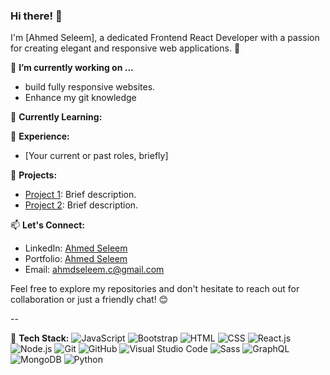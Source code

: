 ### Hi there! 👋

I'm [Ahmed Seleem], a dedicated Frontend React Developer with a passion for creating elegant and responsive web applications. 🚀

🔭 **I’m currently working on ...**
- build fully responsive websites.
- Enhance my git knowledge

🌱 **Currently Learning:**


💼 **Experience:**
- [Your current or past roles, briefly]

🚀 **Projects:**
- [Project 1](https://github.com/yourusername/project-1): Brief description.
- [Project 2](https://github.com/yourusername/project-2): Brief description.

📫 **Let's Connect:**
- LinkedIn: [Ahmed Seleem](https://github.com/Ahmed-Seleem01)
- Portfolio: [Ahmed Seleem](https://www.yourportfolio.com)
- Email: ahmdseleem.c@gmail.com

Feel free to explore my repositories and don't hesitate to reach out for collaboration or just a friendly chat! 😊

--

🔧 **Tech Stack:**
![JavaScript](https://img.shields.io/badge/-JavaScript-F7DF1E?style=flat&logo=javascript&logoColor=black) ![Bootstrap](https://img.shields.io/badge/-Bootstrap-563D7C?style=flat&logo=bootstrap&logoColor=white) ![HTML](https://img.shields.io/badge/-HTML-E34F26?style=flat&logo=html5&logoColor=white) ![CSS](https://img.shields.io/badge/-CSS-1572B6?style=flat&logo=css3&logoColor=white) ![React.js](https://img.shields.io/badge/-React-61DAFB?style=flat&logo=react&logoColor=white) ![Node.js](https://img.shields.io/badge/-Node.js-339933?style=flat&logo=node.js&logoColor=white) ![Git](https://img.shields.io/badge/-Git-F05032?style=flat&logo=git&logoColor=white) ![GitHub](https://img.shields.io/badge/-GitHub-181717?style=flat&logo=github&logoColor=white) ![Visual Studio Code](https://img.shields.io/badge/-Visual%20Studio%20Code-007ACC?style=flat&logo=visual-studio-code&logoColor=white) ![Sass](https://img.shields.io/badge/-Sass-CC6699?style=flat&logo=sass&logoColor=white) ![GraphQL](https://img.shields.io/badge/-GraphQL-E10098?style=flat&logo=graphql&logoColor=white) ![MongoDB](https://img.shields.io/badge/-MongoDB-47A248?style=flat&logo=mongodb&logoColor=white) ![Python](https://img.shields.io/badge/-Python-3776AB?style=flat&logo=python&logoColor=white)

